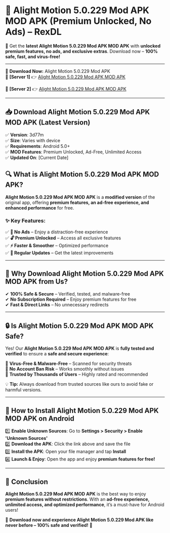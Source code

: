 # 🚀 Alight Motion 5.0.229 Mod APK MOD APK (Premium Unlocked, No Ads) – RexDL 

🎯 Get the **latest Alight Motion 5.0.229 Mod APK MOD APK** with **unlocked premium features, no ads, and exclusive extras**. Download now – **100% safe, fast, and virus-free!**  

---

🔽 **Download Now:** Alight Motion 5.0.229 Mod APK  
🔹 **[Server 1]** 👉 [Alight Motion 5.0.229 Mod APK MOD APK](https://apkcomod.com?title=Alight_Motion_5.0.229_Mod_APK)  

🔹 **[Server 2]** 👉 [Alight Motion 5.0.229 Mod APK MOD APK](https://apkcomod.com?title=Alight_Motion_5.0.229_Mod_APK)  

---
## 📥 Download Alight Motion 5.0.229 Mod APK MOD APK (Latest Version)  

✅ **Version**: 3d77m  
✅ **Size**: Varies with device  
✅ **Requirements**: Android 5.0+  
✅ **MOD Features**: Premium Unlocked, Ad-Free, Unlimited Access  
✅ **Updated On**: [Current Date]  

## 🔍 What is Alight Motion 5.0.229 Mod APK MOD APK?  

**Alight Motion 5.0.229 Mod APK MOD APK** is a **modified version** of the original app, offering **premium features, an ad-free experience, and enhanced performance** for free.  

### ✨ Key Features:  

✅ **🚫 No Ads** – Enjoy a distraction-free experience  
✅ **🔓 Premium Unlocked** – Access all exclusive features  
✅ **⚡ Faster & Smoother** – Optimized performance  
✅ **🔄 Regular Updates** – Get the latest improvements  

---

## 🌟 Why Download Alight Motion 5.0.229 Mod APK MOD APK from Us?  

✔ **100% Safe & Secure** – Verified, tested, and malware-free  
✔ **No Subscription Required** – Enjoy premium features for free  
✔ **Fast & Direct Links** – No unnecessary redirects  

---

## 🔒 Is Alight Motion 5.0.229 Mod APK MOD APK Safe?  

Yes! Our **Alight Motion 5.0.229 Mod APK MOD APK** is **fully tested and verified** to ensure a **safe and secure experience**:  

🔹 **Virus-Free & Malware-Free** – Scanned for security threats  
🔹 **No Account Ban Risk** – Works smoothly without issues  
🔹 **Trusted by Thousands of Users** – Highly rated and recommended  

💡 **Tip:** Always download from trusted sources like ours to avoid fake or harmful versions.  

---

## 📲 How to Install Alight Motion 5.0.229 Mod APK MOD APK on Android  

1️⃣ **Enable Unknown Sources**: Go to **Settings > Security > Enable 'Unknown Sources'**  
2️⃣ **Download the APK**: Click the link above and save the file  
3️⃣ **Install the APK**: Open your file manager and tap **Install**  
4️⃣ **Launch & Enjoy**: Open the app and enjoy **premium features for free!**  

---

## 🚀 Conclusion  

**Alight Motion 5.0.229 Mod APK MOD APK** is the best way to enjoy **premium features without restrictions**. With an **ad-free experience, unlimited access, and optimized performance**, it’s a must-have for Android users!  

🔻 **Download now and experience Alight Motion 5.0.229 Mod APK like never before – 100% safe and verified!** 🔻  
